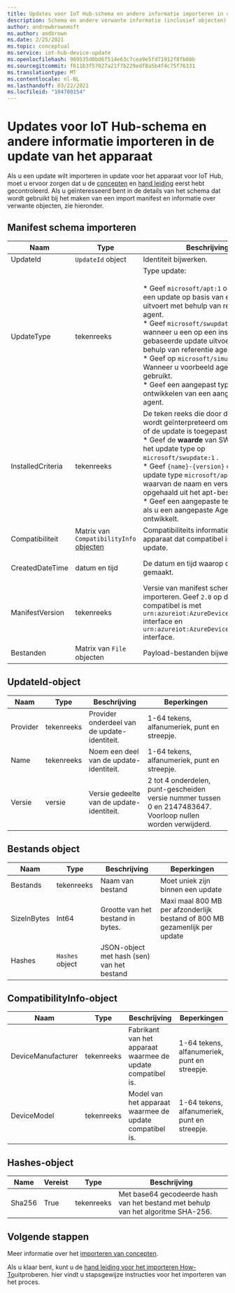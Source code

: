 ```yaml
---
title: Updates voor IoT Hub-schema en andere informatie importeren in de update van het apparaat | Microsoft Docs
description: Schema en andere verwante informatie (inclusief objecten) die wordt gebruikt bij het importeren van updates voor de update van het apparaat voor IoT Hub.
author: andrewbrownmsft
ms.author: andbrown
ms.date: 2/25/2021
ms.topic: conceptual
ms.service: iot-hub-device-update
ms.openlocfilehash: 989535d0bd6f514e63c7cea9e5fd71912f8fb08b
ms.sourcegitcommit: f611b3f57027a21f7b229edf8a5b4f4c75f76331
ms.translationtype: MT
ms.contentlocale: nl-NL
ms.lasthandoff: 03/22/2021
ms.locfileid: "104780154"
---
```

# <a name="importing-updates-into-device-update-for-iot-hub---schema-and-other-information"></a>Updates voor IoT Hub-schema en andere informatie importeren in de update van het apparaat
Als u een update wilt importeren in update voor het apparaat voor IoT Hub, moet u ervoor zorgen dat u de [concepten](import-concepts.md) en [hand leiding](import-update.md) eerst hebt gecontroleerd. Als u geïnteresseerd bent in de details van het schema dat wordt gebruikt bij het maken van een import manifest en informatie over verwante objecten, zie hieronder.

## <a name="import-manifest-schema"></a>Manifest schema importeren

| Naam | Type | Beschrijving | Beperkingen |
| --------- | --------- | --------- | --------- |
| UpdateId | `UpdateId` object | Identiteit bijwerken. |
| UpdateType | tekenreeks | Type update: <br/><br/> * Geef `microsoft/apt:1` op wanneer u een update op basis van een pakket uitvoert met behulp van referentie agent.<br/> * Geef `microsoft/swupdate:1` op wanneer u een op een installatie kopie gebaseerde update uitvoert met behulp van referentie agent.<br/> * Geef op `microsoft/simulator:1` Wanneer u voorbeeld agent Simulator gebruikt.<br/> * Geef een aangepast type op bij het ontwikkelen van een aangepaste agent. | Indeling: <br/> `{provider}/{type}:{typeVersion}`<br/><br/> Maxi maal 32 tekens in totaal |
| InstalledCriteria | tekenreeks | De teken reeks die door de agent wordt geïnterpreteerd om te bepalen of de update is toegepast:  <br/> * Geef de **waarde** van SWVersion voor het update type op `microsoft/swupdate:1` .<br/> * Geef `{name}-{version}` op voor het update type `microsoft/apt:1` , waarvan de naam en versie worden opgehaald uit het apt-bestand.<br/> * Geef een aangepaste teken reeks op als u een aangepaste Agent ontwikkelt.<br/> | Maxi maal 64 tekens |
| Compatibiliteit | Matrix van `CompatibilityInfo` [objecten](#compatibilityinfo-object) | Compatibiliteits informatie van een apparaat dat compatibel is met deze update. | Maxi maal 10 items |
| CreatedDateTime | datum en tijd | De datum en tijd waarop de update is gemaakt. | Gescheiden ISO 8601-datum-en tijd notatie, in UTC |
| ManifestVersion | tekenreeks | Versie van manifest schema importeren. Geef `2.0` op dat compatibel is met `urn:azureiot:AzureDeviceUpdateCore:1` interface en `urn:azureiot:AzureDeviceUpdateCore:4` interface. | Moet `2.0` |
| Bestanden | Matrix van `File` objecten | Payload-bestanden bijwerken | Maxi maal 5 bestanden |

## <a name="updateid-object"></a>UpdateId-object

| Naam | Type | Beschrijving | Beperkingen |
| --------- | --------- | --------- | --------- |
| Provider | tekenreeks | Provider onderdeel van de update-identiteit. | 1-64 tekens, alfanumeriek, punt en streepje. |
| Name | tekenreeks | Noem een deel van de update-identiteit. | 1-64 tekens, alfanumeriek, punt en streepje. |
| Versie | versie | Versie gedeelte van de update-identiteit. | 2 tot 4 onderdelen, punt-gescheiden versie nummer tussen 0 en 2147483647. Voorloop nullen worden verwijderd. |

## <a name="file-object"></a>Bestands object

| Naam | Type | Beschrijving | Beperkingen |
| --------- | --------- | --------- | --------- |
| Bestands | tekenreeks | Naam van bestand | Moet uniek zijn binnen een update |
| SizeInBytes | Int64 | Grootte van het bestand in bytes. | Maxi maal 800 MB per afzonderlijk bestand of 800 MB gezamenlijk per update |
| Hashes | `Hashes` object | JSON-object met hash (sen) van het bestand |

## <a name="compatibilityinfo-object"></a>CompatibilityInfo-object

| Naam | Type | Beschrijving | Beperkingen |
| --- | --- | --- | --- |
| DeviceManufacturer | tekenreeks | Fabrikant van het apparaat waarmee de update compatibel is. | 1-64 tekens, alfanumeriek, punt en streepje. |
| DeviceModel | tekenreeks | Model van het apparaat waarmee de update compatibel is. | 1-64 tekens, alfanumeriek, punt en streepje. |

## <a name="hashes-object"></a>Hashes-object

| Name | Vereist | Type | Beschrijving |
| --------- | --------- | --------- | --------- |
| Sha256 | True | tekenreeks | Met base64 gecodeerde hash van het bestand met behulp van het algoritme SHA-256. |

## <a name="next-steps"></a>Volgende stappen

Meer informatie over het [importeren van concepten](./import-concepts.md).

Als u klaar bent, kunt u de [hand leiding voor het importeren How-To](./import-update.md)uitproberen. hier vindt u stapsgewijze instructies voor het importeren van het proces.
